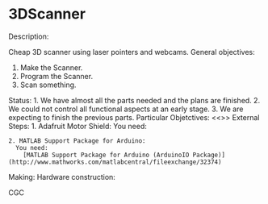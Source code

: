 3DScanner
=========
Description:

  Cheap 3D scanner using laser pointers and webcams.
General objectives:
  1. Make the Scanner.
  2. Program the Scanner.
  3. Scan something.

  Status:
    1. We have almost all the parts needed and the plans are finished.
    2. We could not control all functional aspects at an early stage.
    3. We are expecting to finish the previous parts.
Particular Objetctives:
  <<>>
External Steps:
    1. Adafruit Motor Shield:
      You need:
      
    2. MATLAB Support Package for Arduino:
      You need: 
        [MATLAB Support Package for Arduino (ArduinoIO Package)] (http://www.mathworks.com/matlabcentral/fileexchange/32374)
Making:
  Hardware construction: 
   
  
CGC
